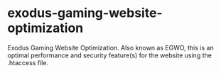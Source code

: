 # exodus-gaming-website-optimization
Exodus Gaming Website Optimization. Also known as EGWO, this is an optimal performance and security feature(s) for the website using the .htaccess file.
